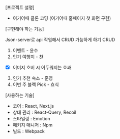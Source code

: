 [프로젝트 설명]

- 여기어때 클론 코딩 (여기어때 홈페이지 첫 화면 구현)

[구현해야 하는 기능]

Json-server로 api 작업해서 CRUD 가능하게 하기
CRUD

1. 이벤트 - 윤수
2. 인기 여행지 - 찬

- [x] 이미지 호버 시 어두워지는 효과

3. 인기 추천 숙소 - 준영
4. 이번 주 블랙 Pick - 효식

[사용하는 기술]

- 코어 : React, Next.js
- 상태 관리 : React-Query, Recoil
- 스타일링 : Emotion
- 패키지 매니저 : Npm
- 빌드 : Webpack
